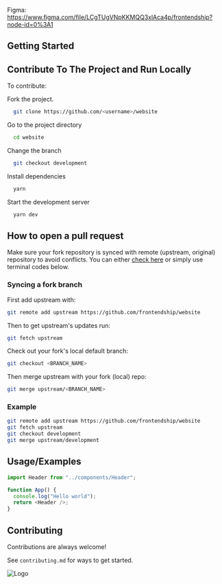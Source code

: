 Figma: https://www.figma.com/file/LCgTUgVNpKKMQQ3xlAca4p/frontendship?node-id=0%3A1

## Getting Started

## Contribute To The Project and Run Locally

To contribute:

Fork the project.

```bash
  git clone https://github.com/<username>/website
```

Go to the project directory

```bash
  cd website
```

Change the branch

```bash
  git checkout development
```

Install dependencies

```bash
  yarn
```

Start the development server

```bash
  yarn dev
```

## How to open a pull request

Make sure your fork repository is synced with remote (upstream, original) repository to avoid conflicts. You can either [check here](https://docs.github.com/en/pull-requests/collaborating-with-pull-requests/working-with-forks/syncing-a-fork) or simply use terminal codes below.
### Syncing a fork branch

First add upstream with:

```bash
git remote add upstream https://github.com/frontendship/website
```

Then to get upstream's updates run:

```bash
git fetch upstream
```

Check out your fork's local default branch:

```bash
git checkout <BRANCH_NAME>
```

Then merge upstream with your fork (local) repo:

```bash
git merge upstream/<BRANCH_NAME>
```

### Example

```bash
git remote add upstream https://github.com/frontendship/website
git fetch upstream
git checkout development
git merge upstream/development
```

## Usage/Examples

```javascript
import Header from "../components/Header";

function App() {
  console.log("Hello world");
  return <Header />;
}
```

## Contributing

Contributions are always welcome!

See `contributing.md` for ways to get started.

![Logo](https://camo.githubusercontent.com/2d9ba588f573fd812658381f62e52bc54aaa780827a82b2608341fb908f08cff/68747470733a2f2f6d656469612e646973636f72646170702e6e65742f6174746163686d656e74732f313032353334383134313335343037343132342f313033303932373536343034303036313130382f547769747465725f42616e6e65722e706e673f77696474683d31343430266865696768743d343830)
